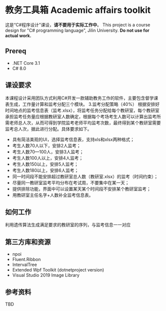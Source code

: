 ﻿# 教务工具箱 Academic affairs toolkit
这是“C#程序设计”课设，**请不要用于实际工作中**。
This project is a course design for "C# programming language", Jilin University.
**Do not use for actual work.**
## Prereq
- .NET Core 3.1
- C# 8.0
## 课设要求
本课程设计采用团队方式利用C#开发一款辅助教务工作的软件，主要包含督学课表生成，工作量计算和监考分配三个模块。
3.监考分配策略（40%）
根据安排好时间地点的监考信息表（监考.xlsx），将监考任务分配给每个教研室，每个教研室承担监考任务量应根据教研室人数确定，根据每个考场考生人数可以计算出监考所需老师总人次，从而可得到学院监考老师平均监考次数，最终得到某个教研室需要监考总人次，据此进行分配。具体要求如下。
- 具有简洁美观的UI，选择监考信息表，支持xls和xlsx两种格式；
- 考生人数70人以下，安排2人监考；
- 考生人数70—100人，安排3人监考；
- 考生人数100人以上，安排4人监考；
- 考生人数150以上，安排5人监考；
- 考生人数180以上，安排6人监考；
- 同一时间段不能安排超过教研室总人数（教研室.xlsx）的监考（时间约束）；
- 尽量同一教研室监考平均分布在考试周，不要集中在某一天；
- 提供排除功能，界面中可以设置某天某个时间段不安排某个教研室监考；
- 用教研室主任名字+人数补全监考信息表。
## 如何工作
利用遗传算法生成满足要求的教研室的序列，与监考信息一一对应
## 第三方库和资源
- npoi
- Fluent.Ribbon
- IntervalTree
- Extended Wpf Toolkit (dotnetproject version)
- Visual Studio 2019 Image Library
## 参考资料
TBD